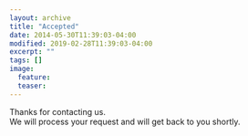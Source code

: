 ```yaml
---
layout: archive
title: "Accepted"
date: 2014-05-30T11:39:03-04:00
modified: 2019-02-28T11:39:03-04:00
excerpt: ""
tags: []
image:
  feature:
  teaser:
---
```

Thanks for contacting us.  
We will process your request and will get back to you shortly.  